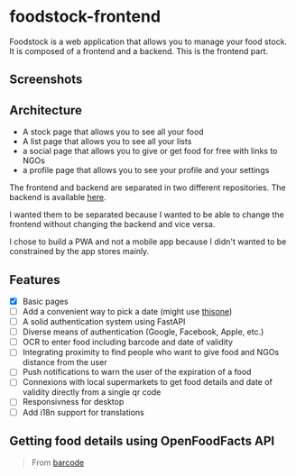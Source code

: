# foodstock-frontend

Foodstock is a web application that allows you to manage your food stock. It is composed of a frontend and a backend. This is the frontend part.

## Screenshots



## Architecture
- A stock page that allows you to see all your food
- A list page that allows you to see all your lists
- a social page that allows you to give or get food for free with links to NGOs
- a profile page that allows you to see your profile and your settings

The frontend and backend are separated in two different repositories. The backend is available [here](https://github.com/food-stock/foodstock-frontend).

 I wanted them to be separated because I wanted to be able to change the frontend without changing the backend and vice versa.

 I chose to build a PWA and not a mobile app because I didn't wanted to be constrained by the app stores mainly.

## Features
- [x] Basic pages
- [ ] Add a convenient way to pick a date (might use [thisone](https://nehakadam.github.io/DateTimePicker/))
- [ ] A solid authentication system using FastAPI
- [ ] Diverse means of authentication (Google, Facebook, Apple, etc.)
- [ ] OCR to enter food including barcode and date of validity
- [ ] Integrating proximity to find people who want to give food and NGOs distance from the user
- [ ] Push notifications to warn the user of the expiration of a food
- [ ] Connexions with local supermarkets to get food details and date of validity directly from a single qr code
- [ ] Responsivness for desktop
- [ ] Add i18n support for translations

## Getting food details using OpenFoodFacts API

> From [barcode](https://openfoodfacts.github.io/api-documentation/#jump-2READrequests-Getnutritionfactsforaspecificbarcode)